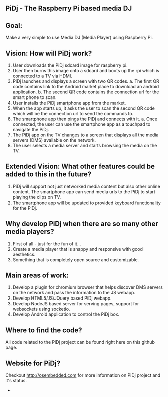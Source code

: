 PiDj - The Raspberry Pi based media DJ
--------------------------------------

Goal:
-----
Make a very simple to use Media DJ (Media Player) using Raspberry Pi.

Vision: How will PiDj work?
---------------------------
1. User downloads the PiDj sdcard image for raspberry pi.
2. User then burns this image onto a sdcard and boots up the rpi which is connected to a TV via HDMI.
3. PiDj launches and displays a screen with two QR codes.
   a. The first QR code contains link to the Android market place to download an android application.
   b. The second QR code contains the connection url for the smart phone to scan.
4. User installs the PiDj smartphone app from the market.
5. When the app starts up, it asks the user to scan the second QR code which will be the connection url to send the commands to.
6. The smartphone app then pings the PiDj and connects with it.
   a. Once connected, the user can use the smartphone app as a touchpad to navigate the PiDj.
7. The PiDj app on the TV changes to a screen that displays all the media servers (DMS) available on the network.
8. The user selects a media server and starts browsing the media on the TV.

Extended Vision: What other features could be added to this in the future?
--------------------------------------------------------------------------
1. PiDj will support not just networked media content but also other online content. The smartphone app can send 
media urls to the PiDj to start playing the clips on TV.
2. The smartphone app will be updated to provided keyboard functionality for the PiDj.

Why develop PiDj when there are so many other media players?
------------------------------------------------------------
1. First of all - just for the fun of it...
2. Create a media player that is snappy and responsive with good aesthetics.
3. Something that is completely open source and customizable.

Main areas of work:
-------------------
1. Develop a plugin for chromium browser that helps discover DMS servers on the network and pass the information to the JS webapp.
2. Develop HTML5/JS/JQuery based PiDj webapp.
3. Develop NodeJS based server for serving pages, support for websockets using socketio.
4. Develop Android application to control the PiDj box.

Where to find the code?
-----------------------
All code related to the PiDj project can be found right here on this github page.

Website for PiDj?
-----------------
Checkout http://osembedded.com for more information on PiDj project and it's status.

-

